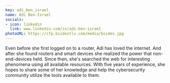 ```yaml
---
key: adi_ben_israel
name: Adi Ben-Israel
socials:
- icon: linkedin
  link: www.linkedin.com/in/adi-ben-israel
photoURL: https://cfp.bsidestlv.com/media/bsides.jpg
---
```


Even before she first logged on to a router, Adi has loved the internet. And after she found routers and smart devices 
she realized the power that non-end-devices held. Since then, she's searched the web for interesting phenomena using all available resources.  With five years of experience, she hopes to share some of her knowledge and help the cybersecurity community utilize the tools available to them.
